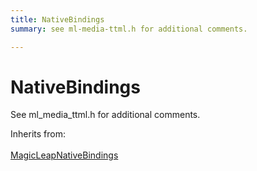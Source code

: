 ```yaml
---
title: NativeBindings
summary: see ml-media-ttml.h for additional comments. 

---
```


# NativeBindings




See ml&#95;media&#95;ttml.h for additional comments.   


Inherits from: <br></br>[MagicLeapNativeBindings](/versioned_docs/version-03-Jan-2023/unity-api/api/UnityEngine.XR.MagicLeap.Native/MagicLeapNativeBindings/UnityEngine.XR.MagicLeap.Native.MagicLeapNativeBindings.md)





